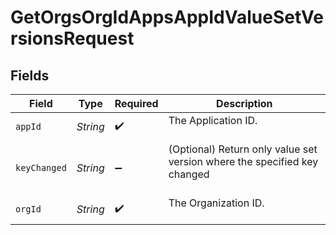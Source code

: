 # GetOrgsOrgIdAppsAppIdValueSetVersionsRequest


## Fields

| Field                                                                      | Type                                                                       | Required                                                                   | Description                                                                |
| -------------------------------------------------------------------------- | -------------------------------------------------------------------------- | -------------------------------------------------------------------------- | -------------------------------------------------------------------------- |
| `appId`                                                                    | *String*                                                                   | :heavy_check_mark:                                                         | The Application ID.<br/><br/>                                              |
| `keyChanged`                                                               | *String*                                                                   | :heavy_minus_sign:                                                         | (Optional) Return only value set version where the specified key changed<br/><br/> |
| `orgId`                                                                    | *String*                                                                   | :heavy_check_mark:                                                         | The Organization ID.<br/><br/>                                             |